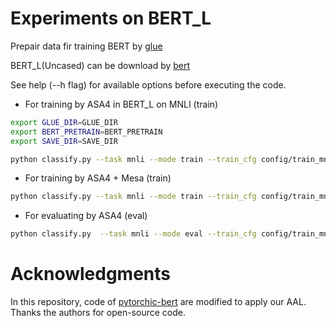 # Experiments on BERT_L

Prepair data fir training BERT by [glue](https://github.com/nyu-mll/GLUE-baselines)

BERT_L(Uncased) can be download by [bert](https://github.com/google-research/bert)

See help (--h flag) for available options before executing the code.

+ For training by ASA4 in BERT_L on MNLI  (train)
```bash
export GLUE_DIR=GLUE_DIR
export BERT_PRETRAIN=BERT_PRETRAIN
export SAVE_DIR=SAVE_DIR

python classify.py --task mnli --mode train --train_cfg config/train_mnli.json --model_cfg config/bert_large.json --data_file $GLUE_DIR/MNLI/train.tsv --pretrain_file $BERT_PRETRAIN/bert_model.ckpt --vocab $BERT_PRETRAIN/vocab.txt --save_dir $SAVE_DIR --max_len 128 --learning_rule asa4
```
+ For training by ASA4 + Mesa  (train)
```bash
python classify.py --task mnli --mode train --train_cfg config/train_mnli.json --model_cfg config/bert_large.json --data_file $GLUE_DIR/MNLI/train.tsv --pretrain_file $BERT_PRETRAIN/bert_model.ckpt --vocab $BERT_PRETRAIN/vocab.txt --save_dir $SAVE_DIR --max_len 128 --learning_rule asa4 --mesa --mesa_policy PATH
```
+ For evaluating by ASA4 (eval)
```bash
python classify.py  --task mnli --mode eval --train_cfg config/train_mnli.json --model_cfg config/bert_large.json --data_file $GLUE_DIR/MNLI/dev_mismatched.tsv --model_file $SAVE_DIR/model_steps_36816.pt --vocab $BERT_PRETRAIN/vocab.txt --max_len 128 --learning_rule asa4
```

# Acknowledgments

 In this repository, code of [pytorchic-bert](https://github.com/dhlee347/pytorchic-bert) are modified to apply our AAL. Thanks the authors for open-source code.
